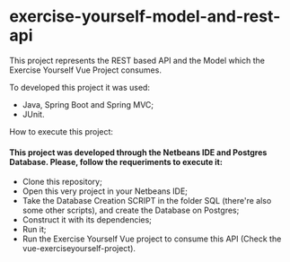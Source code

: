 # exercise-yourself-model-and-rest-api

This project represents the REST based API and the Model which the Exercise Yourself Vue Project consumes. 

To developed this project it was used:

- Java, Spring Boot and Spring MVC;
- JUnit.

How to execute this project:

#### This project was developed through the Netbeans IDE and Postgres Database. Please, follow the requeriments to execute it:

- Clone this repository;
- Open this very project in your Netbeans IDE;
- Take the Database Creation SCRIPT in the folder SQL (there're also some other scripts), and create the Database on Postgres;
- Construct it with its dependencies;
- Run it;
- Run the Exercise Yourself Vue project to consume this API (Check the vue-exerciseyourself-project). 
